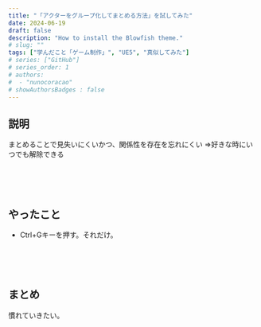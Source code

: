 ```yaml
---
title: "「アクターをグループ化してまとめる方法」を試してみた"
date: 2024-06-19
draft: false
description: "How to install the Blowfish theme."
# slug: ""
tags: ["学んだこと「ゲーム制作」", "UE5", "真似してみた"]
# series: ["GitHub"]
# series_order: 1
# authors:
#  - "nunocoracao"
# showAuthorsBadges : false 
---
```


## 説明
まとめることで見失いにくいかつ、関係性を存在を忘れにくい
⇒好きな時にいつでも解除できる


<br><br><br>
## やったこと
- Ctrl+Gキーを押す。それだけ。



<br><br><br>
## まとめ

慣れていきたい。



